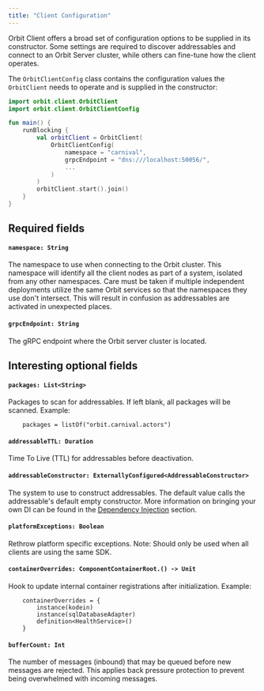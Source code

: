 ```yaml
---
title: "Client Configuration"
---
```


Orbit Client offers a broad set of configuration options to be supplied in its constructor. Some settings are required to discover addressables and connect to an Orbit Server cluster, while others can fine-tune how the client operates.

The `OrbitClientConfig` class contains the configuration values the `OrbitClient` needs to operate and is supplied in the constructor:

```kotlin
import orbit.client.OrbitClient
import orbit.client.OrbitClientConfig

fun main() {
    runBlocking {
        val orbitClient = OrbitClient(
            OrbitClientConfig(
                namespace = "carnival",
                grpcEndpoint = "dns:///localhost:50056/",
                ...
            )
        )
        orbitClient.start().join()
    }
}
```

## Required fields

#### `namespace: String`
The namespace to use when connecting to the Orbit cluster. This namespace will identify all the client nodes as part of a system, isolated from any other namespaces. Care must be taken if multiple independent deployments utilize the same Orbit services so that the namespaces they use don't intersect. This will result in confusion as addressables are activated in unexpected places.

#### `grpcEndpoint: String`
The gRPC endpoint where the Orbit server cluster is located.

## Interesting optional fields

#### `packages: List<String>`
Packages to scan for addressables. If left blank, all packages will be scanned. Example:
```
    packages = listOf("orbit.carnival.actors")
```

#### `addressableTTL: Duration`
Time To Live (TTL) for addressables before deactivation.

#### `addressableConstructor: ExternallyConfigured<AddressableConstructor>`
The system to use to construct addressables. The default value calls the addressable's default empty constructor. More information on bringing your own DI can be found in the [Dependency Injection](/client/dependency-injection) section.

#### `platformExceptions: Boolean`
Rethrow platform specific exceptions. Note: Should only be used when all clients are using the same SDK.

#### `containerOverrides: ComponentContainerRoot.() -> Unit`
Hook to update internal container registrations after initialization. Example:
```
    containerOverrides = {
        instance(kodein)
        instance(sqlDatabaseAdapter)
        definition<HealthService>()
    }
```

#### `bufferCount: Int`
The number of messages (inbound) that may be queued before new messages are rejected. This applies back pressure protection to prevent being overwhelmed with incoming messages.
